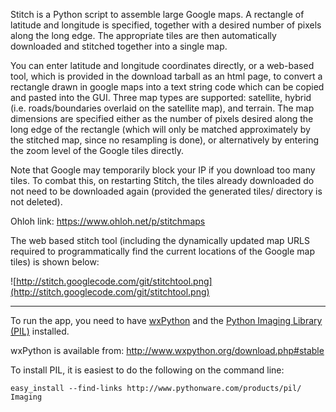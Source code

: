 Stitch is a Python script to assemble large Google maps. A rectangle of latitude and longitude is specified, together with a desired number of pixels along the long edge. The appropriate tiles are then automatically downloaded and stitched together into a single map.

You can enter latitude and longitude coordinates directly, or a web-based tool, which is provided in the download tarball as an html page, to convert a rectangle drawn in google maps into a text string code which can be copied and pasted into the GUI. Three map types are supported: satellite, hybrid (i.e. roads/boundaries overlaid on the satellite map), and terrain. The map dimensions are specified either as the number of pixels desired along the long edge of the rectangle (which will only be matched approximately by the stitched map, since no resampling is done), or alternatively by entering the zoom level of the Google tiles directly.

Note that Google may temporarily block your IP if you download too many tiles. To combat this, on restarting Stitch, the tiles already downloaded do not need to be downloaded again (provided the generated tiles/ directory is not deleted).

Ohloh link: https://www.ohloh.net/p/stitchmaps

The web based stitch tool (including the dynamically updated map URLS required to programmatically find the current locations of the Google map tiles) is shown below:

![http://stitch.googlecode.com/git/stitchtool.png](http://stitch.googlecode.com/git/stitchtool.png)



---



To run the app, you need to have [wxPython](http://www.wxpython.org) and the [Python Imaging Library (PIL)](http://www.pythonware.com/products/pil/) installed.

wxPython is available from:
http://www.wxpython.org/download.php#stable

To install PIL, it is easiest to do the following on the command line:
```
easy_install --find-links http://www.pythonware.com/products/pil/ Imaging
```